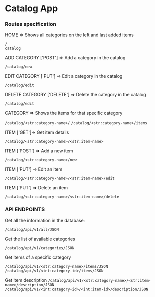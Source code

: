 # Catalog App

### Routes specification
HOME => Shows all categories on the left and last added items

`/` <br>
`catalog`


ADD CATEGORY ['POST'] => Add a category in the catalog

`/catalog/new`

EDIT CATEGORY ['PUT'] => Edit a category in the catalog

`/catalog/edit `

DELETE CATEGORY ['DELETE'] => Delete the category in the catalog

`/catalog/edit`

CATEGORY => Shows the items for that specific category

`/catalog/<str:category-name>/`
`/catalog/<str:category-name>/items`

ITEM ['GET']=> Get item details

`/catalog/<str:category-name>/<str:item-name>`

ITEM ['POST'] => Add a new item

`/catalog/<str:category-name>/new`

ITEM ['PUT'] => Edit an item

`/catalog/<str:category-name>/<str:item-name>/edit`

ITEM ['PUT'] => Delete an item

`/catalog/<str:category-name>/<str:item-name>/delete`


### API ENDPOINTS

Get all the information in the database:

`/catalog/api/v1/all/JSON`

Get the list of available categories

`/catalog/api/v1/categories/JSON`

Get items of a specific category

`/catalog/api/v1/<str:category-name>/items/JSON` <br>
`/catalog/api/v1/<int:category-id>/items/JSON`

Get item description
`/catalog/api/v1/<str:category-name>/<str:item-name>/description/JSON` <br>
`/catalog/api/v1/<int:category-id>/<int:item-id>/description/JSON`
